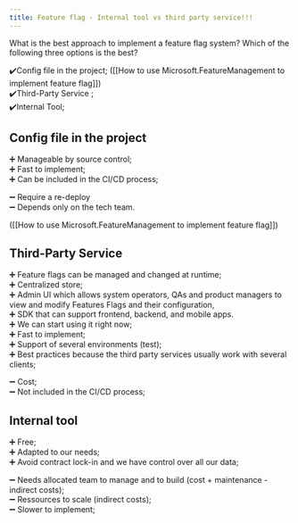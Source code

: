 ```yaml
---
title: Feature flag - Internal tool vs third party service!!!
---
```


What is the best approach to implement a feature flag system? Which of the following three options is the best?

✔️Config file in the project; ([[How to use Microsoft.FeatureManagement to implement feature flag]]) <br/>
✔️Third-Party Service ; <br/>
✔️Internal Tool; <br/>

## Config file in the project

 ➕ Manageable by source control;  <br/>
 ➕ Fast to implement;   <br/>
 ➕ Can be included in the CI/CD process; <br/>

 ➖ Require a re-deploy <br/>
 ➖ Depends only on the tech team. <br/>

([[How to use Microsoft.FeatureManagement to implement feature flag]])

## Third-Party Service
 
 ➕ Feature flags can be managed and changed at runtime;<br/>
 ➕ Centralized store;<br/>
 ➕ Admin UI which allows system operators, QAs and product managers to view and modify Features Flags and their configuration,<br/>
 ➕ SDK that can support frontend, backend, and mobile apps.<br/>
 ➕ We can start using it right now;<br/>
 ➕ Fast to implement;<br/>
 ➕ Support of several environments (test);<br/>
 ➕ Best practices because the third party services usually work with several clients;  <br/>

 ➖ Cost;<br/>
 ➖ Not included in the CI/CD process;<br/>

## Internal tool

 ➕ Free;<br/>
 ➕ Adapted to our needs;<br/>
 ➕ Avoid contract lock-in and we have control over all our data;<br/>

 ➖ Needs allocated team to manage and to build (cost + maintenance - indirect costs);<br/>
 ➖ Ressources to scale (indirect costs);<br/>
 ➖ Slower to implement;<br/>

